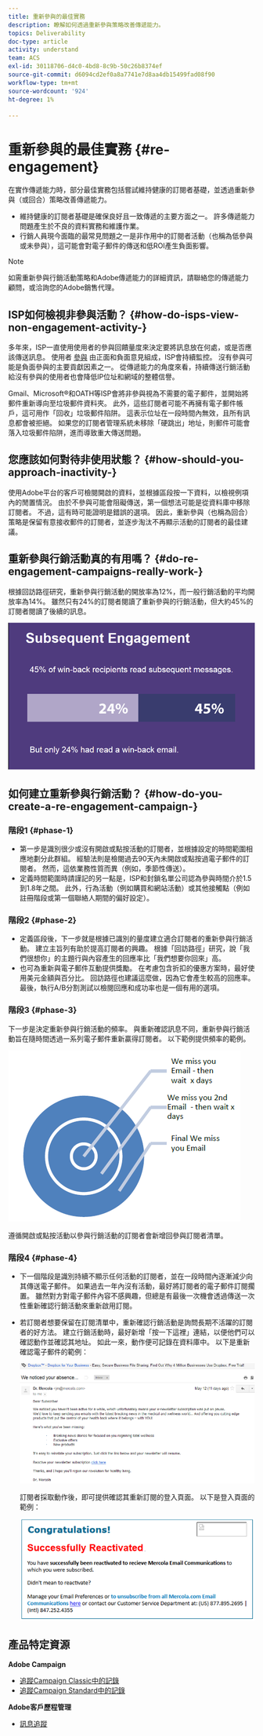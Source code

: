 ```yaml
---
title: 重新參與的最佳實務
description: 瞭解如何透過重新參與策略改善傳遞能力。
topics: Deliverability
doc-type: article
activity: understand
team: ACS
exl-id: 30118706-d4c0-4bd8-8c9b-50c26b8374ef
source-git-commit: d6094cd2ef0a8a7741e7d8aa4db15499fad08f90
workflow-type: tm+mt
source-wordcount: '924'
ht-degree: 1%

---
```


# 重新參與的最佳實務 {#re-engagement}

在實作傳遞能力時，部分最佳實務包括嘗試維持健康的訂閱者基礎，並透過重新參與（或回合）策略改善傳遞能力。

* 維持健康的訂閱者基礎是確保良好且一致傳遞的主要方面之一。 許多傳遞能力問題產生於不良的資料實務和維護作業。
* 行銷人員現今面臨的最常見問題之一是非作用中的訂閱者活動（也稱為低參與或未參與），這可能會對電子郵件的傳送和低ROI產生負面影響。

>[!NOTE]
>
>如需重新參與行銷活動策略和Adobe傳遞能力的詳細資訊，請聯絡您的傳遞能力顧問，或洽詢您的Adobe銷售代理。

## ISP如何檢視非參與活動？ {#how-do-isps-view-non-engagement-activity-}

多年來，ISP一直使用使用者的參與回饋量度來決定要將訊息放在何處，或是否應該傳送訊息。 使用者 [參與](/help/engagement.md) 由正面和負面意見組成，ISP會持續監控。 沒有參與可能是負面參與的主要貢獻因素之一。 從傳遞能力的角度來看，持續傳送行銷活動給沒有參與的使用者也會降低IP位址和網域的整體信譽。

Gmail、Microsoft®和OATH等ISP會將非參與視為不需要的電子郵件，並開始將郵件重新導向至垃圾郵件資料夾。 此外，這些訂閱者可能不再擁有電子郵件帳戶，這可用作「回收」垃圾郵件陷阱。 這表示位址在一段時間內無效，且所有訊息都會被拒絕。 如果您的訂閱者管理系統未移除「硬跳出」地址，則郵件可能會落入垃圾郵件陷阱，進而導致重大傳送問題。

## 您應該如何對待非使用狀態？ {#how-should-you-approach-inactivity-}

使用Adobe平台的客戶可檢閱開啟的資料，並根據區段按一下資料，以檢視例項內的閒置情況。 由於不參與可能會阻礙傳送，第一個想法可能是從資料庫中移除訂閱者。 不過，這有時可能證明是錯誤的選項。 因此，重新參與（也稱為回合）策略是保留有意接收郵件的訂閱者，並逐步淘汰不再顯示活動的訂閱者的最佳建議。

## 重新參與行銷活動真的有用嗎？ {#do-re-engagement-campaigns-really-work-}

根據回訪路徑研究，重新參與行銷活動的開放率為12%，而一般行銷活動的平均開放率為14%。 雖然只有24%的訂閱者閱讀了重新參與的行銷活動，但大約45%的訂閱者閱讀了後續的訊息。

![](../../help/assets/deliverability_implementation_1.png)

## 如何建立重新參與行銷活動？ {#how-do-you-create-a-re-engagement-campaign-}

### 階段1 {#phase-1}

* 第一步是識別很少或沒有開啟或點按活動的訂閱者，並根據設定的時間範圍相應地劃分此群組。 經驗法則是檢閱過去90天內未開啟或點按過電子郵件的訂閱者。 然而，這依業務性質而異（例如，季節性傳送）。
* 定義時間範圍時請謹記的另一點是，ISP和封鎖名單公司認為參與時間介於1.5到1.8年之間。 此外，行為活動（例如購買和網站活動）或其他接觸點（例如註冊階段或第一個聯絡人期間的偏好設定）。

### 階段2 {#phase-2}

* 定義區段後，下一步就是根據已識別的量度建立適合訂閱者的重新參與行銷活動。 建立主旨列有助於提高訂閱者的興趣。 根據「回訪路徑」研究，說「我們很想你」的主題行與內容產生的回應率比「我們想要你回來」高。
* 也可為重新與電子郵件互動提供獎勵。 在考慮包含折扣的優惠方案時，最好使用美元金額與百分比。 回訪路徑也建議這麼做，因為它會產生較高的回應率。 最後，執行A/B分割測試以檢閱回應和成功率也是一個有用的選項。

### 階段3 {#phase-3}

下一步是決定重新參與行銷活動的頻率。 與重新確認訊息不同，重新參與行銷活動旨在隨時間透過一系列電子郵件重新贏得訂閱者。 以下範例提供頻率的範例。

![](../../help/assets/deliverability_implementation_2.png)

遵循開啟或點按活動以參與行銷活動的訂閱者會新增回參與訂閱者清單。

### 階段4 {#phase-4}

* 下一個階段是識別持續不顯示任何活動的訂閱者，並在一段時間內逐漸減少向其傳送電子郵件。 如果過去一年內沒有活動，最好將訂閱者的電子郵件訂閱擱置。 雖然對方對電子郵件內容不感興趣，但總是有最後一次機會透過傳送一次性重新確認行銷活動來重新啟用訂閱。
* 若訂閱者想要保留在訂閱清單中，重新確認行銷活動是詢問長期不活躍的訂閱者的好方法。 建立行銷活動時，最好新增「按一下這裡」連結，以便他們可以確認動作並確認其地址。 如此一來，動作便可記錄在資料庫中。 以下是重新確認電子郵件的範例：

   ![](../../help/assets/deliverability_implementation_3.png)

   訂閱者採取動作後，即可提供確認其重新訂閱的登入頁面。 以下是登入頁面的範例：

   ![](../../help/assets/deliverability_implementation_4.png)

## 產品特定資源

**Adobe Campaign**

* [追蹤Campaign Classic中的記錄](https://experienceleague.adobe.com/docs/campaign-classic/using/sending-messages/monitoring-deliveries/delivery-dashboard.html#tracking-logs)
* [追蹤Campaign Standard中的記錄](https://experienceleague.adobe.com/docs/campaign-standard/using/testing-and-sending/sending-and-tracking-messages/tracking-messages.html#tracking-logs)

**Adobe客戶歷程管理**

* [訊息追蹤](https://experienceleague.adobe.com/docs/journey-optimizer/using/reporting/message-tracking.html?lang=zh-Hant)
